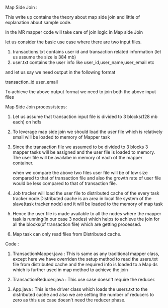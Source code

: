 
Map Side Join :

This write up contains the theory about map side join and little of explanation about sample code.

In the MR  mapper code will take care of join logic in Map side Join

let us consider the basic use case where there are two input files.

1. transactions.txt contains user id and transaction related information (let us assume the size is 384 mb)
2. user.txt contains the user info like user_id,user_name,user_email etc

and let us say we need output in the following format

 transaction_id user_email
     
To achieve the above output format we need to join both the above input files


Map Side Join process/steps:

1. Let us assume that transaction input file is divided to 3 blocks(128 mb each) on hdfs

2. To leverage map side join we should load the user file which is relatively small will be loaded to memory of Mapper task

3. Since the transaction file we assumed to be divided to 3 blocks 3 mapper tasks will be assigned and the user file is loaded to memory. The user file will be availabe in memory of each of the mapper container.

   when we compare the above two files user file will be of low size compared to that of transaction file and also the growth    rate of user file would be less compared to that of transaction file.

4. Job tracker will load the user file to distributed cache of the every task tracker node.Distributed cache is an area in local file system of the slave(task tracker node) and it will be loaded to the memory of map task

5. Hence the user file is made available to all the nodes where the mapper task is running(in our case 3 nodes) which helps to achieve the join for all the blocks(of transaction file) which are getting processed.

6. Map task can only read files from Distributed cache.



Code :  

1. TransactionMapper.java   : This is same as any traditional mapper class, except here we have overriden the setup method to 
                              read the users.txt file from distributed cache and the required info is loaded to a Map ds which 
                              is further used in map method to achieve the join

2. TransactionReducer.java  : This use case doesn't require the reducer.

3. App.java : This is the driver class which loads the users.txt to the distributed cache and also we are setting the number                  of reducers to zero as this use case doesn't need the reducer phase.






